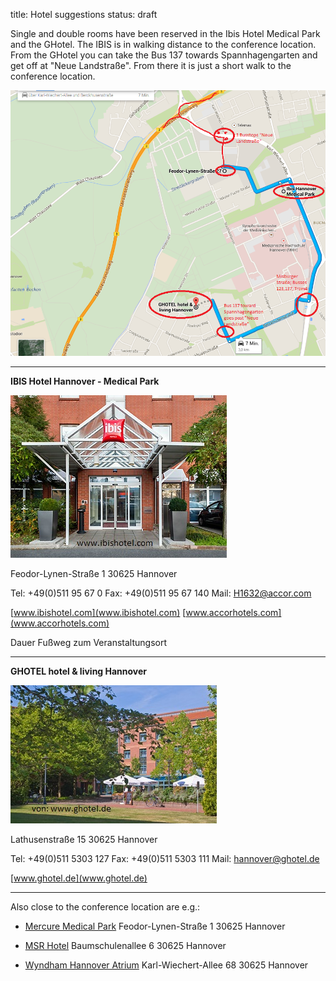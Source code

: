 title: Hotel suggestions
status: draft

Single and double rooms have been reserved in the Ibis Hotel Medical Park and the GHotel.
The IBIS is in walking distance to the conference location. From the GHotel you can take the Bus 137 towards Spannhagengarten and get off at "Neue Landstraße". From there it is just a short walk to the conference location.

![Map](maps.png)
***
**IBIS Hotel Hannover - Medical Park**

![IBIS](ibis.jpg)

Feodor-Lynen-Straße 1
30625 Hannover

Tel: +49(0)511 95 67 0
Fax: +49(0)511 95 67 140
Mail: H1632@accor.com

[www.ibishotel.com](www.ibishotel.com)
[www.accorhotels.com](www.accorhotels.com)

Dauer Fußweg zum Veranstaltungsort



****
**GHOTEL hotel & living Hannover**

![GHotel](ghotel.jpg)

Lathusenstraße 15
30625 Hannover

Tel: +49(0)511 5303 127
Fax: +49(0)511 5303 111
Mail: hannover@ghotel.de

[www.ghotel.de](www.ghotel.de)

*****
Also close to the conference location are e.g.:

* [Mercure Medical Park](http://www.mercure.com/de/hotel-1631-mercure-hotel-hannover-medical-park/location.shtml)
Feodor-Lynen-Straße 1
30625 Hannover

* [MSR Hotel](http://www.hotel.de/de/msr-hotel/hotel-51188/)
Baumschulenallee 6
30625 Hannover

* [Wyndham Hannover Atrium](http://www.wyndhamhotelgroup.de/hotels/germany/hannover/wyndham-hannover-atrium/hotel-overview?partner_id=&hotel_id=47278&campaign_code=&propId=WY47278&checkout_date&brand_id=WY&children=0&corporate_id=&useWRPoints=false&ratePlan=&teens=0&affiliate_id=&iata=&rate_code=&adults=1&checkin_date&rooms=1)
Karl-Wiechert-Allee 68
30625 Hannover